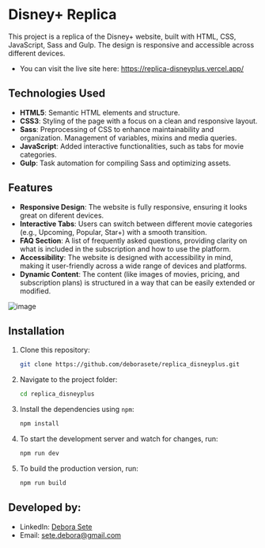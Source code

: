 # Disney+ Replica

This project is a replica of the Disney+ website, built with HTML, CSS, JavaScript, Sass and Gulp. The design is responsive and accessible across different devices.
- You can visit the live site here: https://replica-disneyplus.vercel.app/

## Technologies Used
- **HTML5**: Semantic HTML elements and structure.
- **CSS3**: Styling of the page with a focus on a clean and responsive layout.
- **Sass**: Preprocessing of CSS to enhance maintainability and organization. Management of variables, mixins and media queries.
- **JavaScript**: Added interactive functionalities, such as tabs for movie categories.
- **Gulp**: Task automation for compiling Sass and optimizing assets.

## Features
- **Responsive Design**: The website is fully responsive, ensuring it looks great on diferent devices.
- **Interactive Tabs**: Users can switch between different movie categories (e.g., Upcoming, Popular, Star+) with a smooth transition.
- **FAQ Section**: A list of frequently asked questions, providing clarity on what is included in the subscription and how to use the platform.
- **Accessibility**: The website is designed with accessibility in mind, making it user-friendly across a wide range of devices and platforms.
- **Dynamic Content**: The content (like images of movies, pricing, and subscription plans) is structured in a way that can be easily extended or modified.


![image](https://github.com/user-attachments/assets/9b390384-a7cd-400b-abd8-808ca54e7895)

## Installation

1. Clone this repository:
    ```bash
    git clone https://github.com/deborasete/replica_disneyplus.git
    ```

2. Navigate to the project folder:
    ```bash
    cd replica_disneyplus
    ```

3. Install the dependencies using `npm`:
    ```bash
    npm install
    ```

4. To start the development server and watch for changes, run:
    ```bash
    npm run dev
    ```

5. To build the production version, run:
    ```bash
    npm run build
    ```

    
## Developed by:  


- LinkedIn: [Debora Sete](https://www.linkedin.com/in/debora-sete/)
- Email: [sete.debora@gmail.com](mailto:sete.debora@gmail.com)
